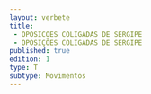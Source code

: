 ```yaml
---
layout: verbete
title:
 - OPOSICOES COLIGADAS DE SERGIPE
 - OPOSIÇÕES COLIGADAS DE SERGIPE
published: true
edition: 1  
type: T
subtype: Movimentos
---
```


